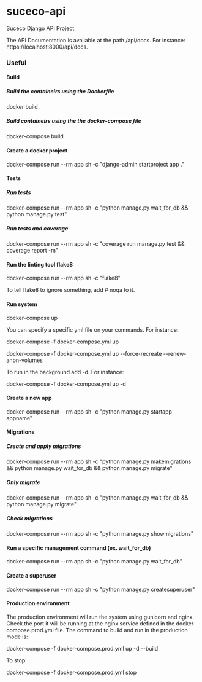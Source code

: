 # suceco-api

Suceco Django API Project

The API Documentation is available at the path /api/docs. For instance: https://localhost:8000/api/docs.

### Useful

#### Build

##### Build the containeirs using the Dockerfile

docker build .

##### Build containeirs using the the docker-compose file

docker-compose build

#### Create a docker project

docker-compose run --rm app sh -c "django-admin startproject app ."

#### Tests

##### Run tests

docker-compose run --rm app sh -c "python manage.py wait_for_db && python manage.py test"

##### Run tests and coverage

docker-compose run --rm app sh -c "coverage run manage.py test && coverage report -m"

#### Run the linting tool flake8

docker-compose run --rm app sh -c "flake8"

To tell flake8 to ignore something, add # noqa to it.

#### Run system

docker-compose up

You can specify a specific yml file on your commands. For instance:

docker-compose -f docker-compose.yml up

docker-compose -f docker-compose.yml up --force-recreate --renew-anon-volumes

To run in the background add -d. For instance:

docker-compose -f docker-compose.yml up -d

#### Create a new app

docker-compose run --rm app sh -c "python manage.py startapp appname"

#### Migrations

##### Create and apply migrations
docker-compose run --rm app sh -c "python manage.py makemigrations && python manage.py wait_for_db && python manage.py migrate"

##### Only migrate
docker-compose run --rm app sh -c "python manage.py wait_for_db && python manage.py migrate"

##### Check migrations
docker-compose run --rm app sh -c "python manage.py showmigrations"

#### Run a specific management command (ex. wait_for_db)

docker-compose run --rm app sh -c "python manage.py wait_for_db"

#### Create a superuser

docker-compose run --rm app sh -c "python manage.py createsuperuser"

#### Production environment

The production environment will run the system using gunicorn and nginx.
Check the port it will be running at the nginx service defined in the docker-compose.prod.yml file.
The command to build and run in the production mode is:

docker-compose -f docker-compose.prod.yml up -d --build

To stop:

docker-compose -f docker-compose.prod.yml stop
